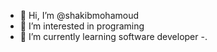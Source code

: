- 👋 Hi, I’m @shakibmohamoud
- 👀 I’m interested in programing
- 🌱 I’m currently learning software developer
-.

<!---
shakibmohamoud/shakibmohamoud is a ✨ special ✨ repository because its `README.md` (this file) appears on your GitHub profile.
You can click the Preview link to take a look at your changes.
--->

